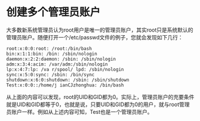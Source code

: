 # 创建多个管理员账户<a name="ZH-CN_TOPIC_0182317326"></a>

大多数新系统管理员认为root用户是唯一的管理员账户，其实root只是系统默认的管理员账户。随便打开一个/etc/passwd文件的例子，您就会发现如下几行：

```
root:x:0:0:root: /root:/bin/bash
bin:x:1:1:bin: /bin: /sbin/nologin
daemon:x:2:2:daemon: /sbin: /sbin/nologin
adm:x:3:4:acim: /var/adm:/sbin/nologin
lp:x:4:7:lp: /va r/spool/ lpd: /sbin/nologin
sync:x:5:0:sync: /sbin: /bin/sync
shutdown:x:6:0:shutdown: /sbin: /sbin/shutdown
Test:x:0:0::/home/j ianCJzhonghua: /bin/bash
```

从上面的内容可以发现，root的UID和GID都为0。实际上，管理员账户的充要条件就是UID和GID都等于0，也就是说，只要UID和GID都为0的用户，就与root管理员账户一样。例如从上述内容可知，Test也是一个管理员账户。

